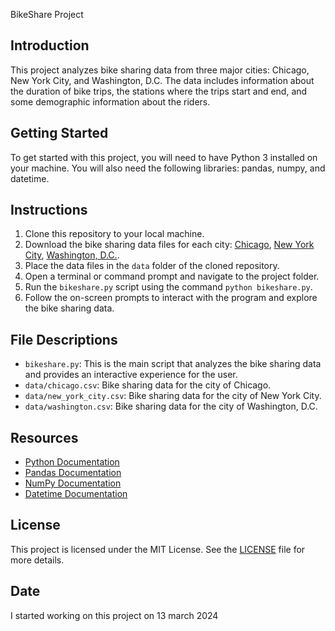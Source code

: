 BikeShare Project

## Introduction
This project analyzes bike sharing data from three major cities: Chicago, New York City, and Washington, D.C. The data includes information about the duration of bike trips, the stations where the trips start and end, and some demographic information about the riders.

## Getting Started
To get started with this project, you will need to have Python 3 installed on your machine. You will also need the following libraries: pandas, numpy, and datetime.

## Instructions
1. Clone this repository to your local machine.
2. Download the bike sharing data files for each city: [Chicago](https://www.divvybikes.com/system-data), [New York City](https://www.citibikenyc.com/system-data), [Washington, D.C.](https://www.capitalbikeshare.com/system-data).
3. Place the data files in the `data` folder of the cloned repository.
4. Open a terminal or command prompt and navigate to the project folder.
5. Run the `bikeshare.py` script using the command `python bikeshare.py`.
6. Follow the on-screen prompts to interact with the program and explore the bike sharing data.

## File Descriptions
- `bikeshare.py`: This is the main script that analyzes the bike sharing data and provides an interactive experience for the user.
- `data/chicago.csv`: Bike sharing data for the city of Chicago.
- `data/new_york_city.csv`: Bike sharing data for the city of New York City.
- `data/washington.csv`: Bike sharing data for the city of Washington, D.C.

## Resources
- [Python Documentation](https://docs.python.org/3/)
- [Pandas Documentation](https://pandas.pydata.org/docs/)
- [NumPy Documentation](https://numpy.org/doc/)
- [Datetime Documentation](https://docs.python.org/3/library/datetime.html)

## License
This project is licensed under the MIT License. See the [LICENSE](LICENSE) file for more details.

## Date 
I started working on this project on 13 march 2024
